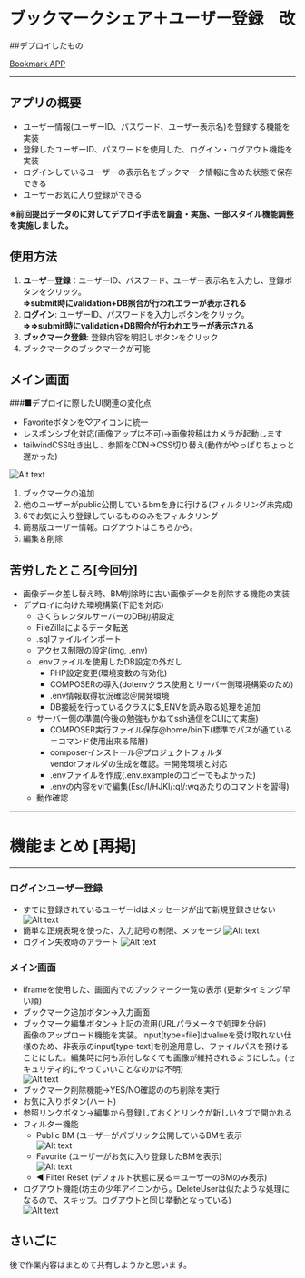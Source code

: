 # ブックマークシェア＋ユーザー登録　改

##デプロイしたもの

[Bookmark APP](https://udon-dsuke.sakura.ne.jp/bookmark/)

***

## アプリの概要

- ユーザー情報(ユーザーID、パスワード、ユーザー表示名)を登録する機能を実装
- 登録したユーザーID、パスワードを使用した、ログイン・ログアウト機能を実装
- ログインしているユーザーの表示名をブックマーク情報に含めた状態で保存できる
- ユーザーお気に入り登録ができる

**※前回提出データのに対してデプロイ手法を調査・実施、一部スタイル機能調整を実施しました。**


## 使用方法
 1. **ユーザー登録**：ユーザーID、パスワード、ユーザー表示名を入力し、登録ボタンをクリック。<br>**⇒submit時にvalidation+DB照合が行われエラーが表示される**
 1. **ログイン**: ユーザーID、パスワードを入力しボタンをクリック。<br> **⇒⇒submit時にvalidation+DB照合が行われエラーが表示される**
 1. **ブックマーク登録**: 登録内容を明記しボタンをクリック<br> 
 1. ブックマークのブックマークが可能

## メイン画面
###■デプロイに際したUI関連の変化点
- Favoriteボタンを♡アイコンに統一
- レスポンシブ化対応(画像アップは不可)->画像投稿はカメラが起動します
- tailwindCSS吐き出し、参照をCDN→CSS切り替え(動作がやっぱりちょっと遅かった)


![Alt text](image.png)
1. ブックマークの追加
1. 他のユーザーがpublic公開しているbmを身に行ける(フィルタリング未完成)
1. 6でお気に入り登録しているもののみをフィルタリング
1. 簡易版ユーザー情報。ログアウトはこちらから。
1. 編集＆削除

## 苦労したところ[今回分] 
- 画像データ差し替え時、BM削除時に古い画像データを削除する機能の実装
- デプロイに向けた環境構築(下記を対応)
    - さくらレンタルサーバーのDB初期設定
    - FileZillaによるデータ転送
    - .sqlファイルインポート
    - アクセス制限の設定(img, .env)
    - .envファイルを使用したDB設定の外だし
      - PHP設定変更(環境変数の有効化)
      - COMPOSERの導入(dotenvクラス使用とサーバー側環境構築のため)
      - .env情報取得状況確認＠開発環境
      - DB接続を行っているクラスに$_ENVを読み取る処理を追加
    - サーバー側の準備(今後の勉強もかねてssh通信をCLIにて実施)
      - COMPOSER実行ファイル保存@home/bin下(標準でパスが通ている＝コマンド使用出来る階層)
      - composerインストール＠プロジェクトフォルダ<br>vendorフォルダの生成を確認。＝開発環境と対応
      - .envファイルを作成(.env.exampleのコピーでもよかった)
      - .envの内容をviで編集(Esc/I/HJKI/:q!/:wqあたりのコマンドを習得)
    - 動作確認
      




---

# 機能まとめ [再掲] 

---

### ログインユーザー登録
- すでに登録されているユーザーidはメッセージが出て新規登録させない![Alt text](image-7.png)
- 簡単な正規表現を使った、入力記号の制限、メッセージ
![Alt text](image-5.png)
- ログイン失敗時のアラート
![Alt text](image-6.png)

### メイン画面
- iframeを使用した、画面内でのブックマーク一覧の表示 (更新タイミング早い順)
- ブックマーク追加ボタン->入力画面
- ブックマーク編集ボタン->上記の流用(URLパラメータで処理を分岐)<br>画像のアップロード機能を実装。input[type=file]はvalueを受け取れない仕様のため、非表示のinput[type-text]を別途用意し、ファイルパスを預けることにした。編集時に何も添付しなくても画像が維持されるようにした。(セキュリティ的にやっていいことなのかは不明)<br>![Alt text](image-3.png)
- ブックマーク削除機能->YES/NO確認ののち削除を実行
- お気に入りボタン(ハート)
- 参照リンクボタン->編集から登録しておくとリンクが新しいタブで開かれる
- フィルター機能
  - Public BM (ユーザーがパブリック公開しているBMを表示<br>![Alt text](image-1.png)
  - Favorite (ユーザーがお気に入り登録したBMを表示)<br>![Alt text](image-2.png)
  - ◀ Filter Reset (デフォルト状態に戻る＝ユーザーのBMのみ表示)
- ログアウト機能(坊主の少年アイコンから。DeleteUserは似たような処理になるので、スキップ。ログアウトと同じ挙動となっている)<br>![Alt text](image-4.png)

## さいごに
後で作業内容はまとめて共有しようかと思います。
